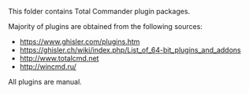 This folder contains Total Commander plugin packages.

Majority of plugins are obtained from the following sources:

- https://www.ghisler.com/plugins.htm
- https://ghisler.ch/wiki/index.php/List_of_64-bit_plugins_and_addons
- http://www.totalcmd.net
- http://wincmd.ru/


All plugins are manual.